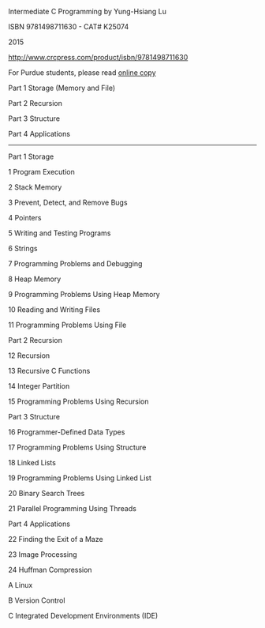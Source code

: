 Intermediate C Programming by Yung-Hsiang Lu

ISBN 9781498711630 - CAT# K25074

2015

http://www.crcpress.com/product/isbn/9781498711630

For Purdue students, please read [online copy](https://purdue-primo-prod.hosted.exlibrisgroup.com/primo-explore/search?institution=PURDUE&vid=PURDUE&tab=default_tab&search_scope=everything&mode=Basic&displayMode=full&bulkSize=10&highlight=true&dum=true&query=any,contains,Intermediate%20C%20Programming&displayField=all&pcAvailabiltyMode=true)

Part 1 Storage (Memory and File)

Part 2 Recursion

Part 3 Structure

Part 4 Applications

---

Part 1 Storage

1 Program Execution

2 Stack Memory

3 Prevent, Detect, and Remove Bugs

4 Pointers

5 Writing and Testing Programs

6 Strings

7 Programming Problems and Debugging

8 Heap Memory

9 Programming Problems Using Heap Memory

10 Reading and Writing Files

11 Programming Problems Using File

Part 2 Recursion

12 Recursion

13 Recursive C Functions

14 Integer Partition

15 Programming Problems Using Recursion

Part 3 Structure

16 Programmer-Defined Data Types

17 Programming Problems Using Structure

18 Linked Lists

19 Programming Problems Using Linked List

20 Binary Search Trees

21 Parallel Programming Using Threads

Part 4 Applications

22 Finding the Exit of a Maze

23 Image Processing

24 Huffman Compression

A Linux

B Version Control

C Integrated Development Environments (IDE)
